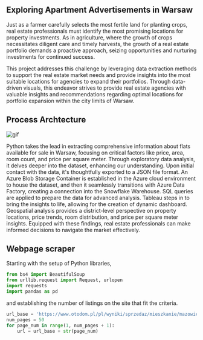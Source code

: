 ## Exploring Apartment Advertisements in Warsaw

Just as a farmer carefully selects the most fertile land for planting crops, real estate professionals must identify the most promising locations for property investments. 
As in agriculture, where the growth of crops necessitates diligent care and timely harvests, the growth of a real estate portfolio demands a proactive approach, seizing opportunities and nurturing investments for continued success.

This project addresses this challenge by leveraging data extraction methods to support the real estate market needs and provide insights into the most suitable locations for agencies to expand their portfolios. Through data-driven visuals, this endeavor strives to provide real estate agencies with valuable insights and recommendations regarding optimal locations for portfolio expansion within the city limits of Warsaw.

## Process Archtecture

![gif](https://github.com/rusinmt/portfolio/assets/143091357/aaff7b14-2479-43d8-8d0c-377eb57629a6)

Python takes the lead in extracting comprehensive information about flats available for sale in Warsaw, focusing on critical factors like price, area, room count, and price per square meter. Through exploratory data analysis, it delves deeper into the dataset, enhancing our understanding. Upon initial contact with the data, it's thoughtfully exported to a JSON file format. An Azure Blob Storage Container is established in the Azure cloud environment to house the dataset, and then it seamlessly transitions with Azure Data Factory, creating a connection into the Snowflake Warehouse. SQL queries are applied to prepare the data for advanced analysis. Tableau steps in to bring the insights to life, allowing for the creation of dynamic dashboard. Geospatial analysis provides a district-level perspective on property locations, price trends, room distribution, and price per square meter insights. Equipped with these findings, real estate professionals can make informed decisions to navigate the market effectively.

## Webpage scraper

Starting with the setup of Python libraries,

```python
from bs4 import BeautifulSoup
from urllib.request import Request, urlopen
import requests
import pandas as pd
```
and establishing the number of listings on the site that fit the criteria.

```python
url_base = 'https://www.otodom.pl/pl/wyniki/sprzedaz/mieszkanie/mazowieckie/warszawa/warszawa/warszawa?distanceRadius=0&limit=72&ownerTypeSingleSelect=ALL&by=DEFAULT&direction=DESC&viewType=listing&page='
num_pages = 50
for page_num in range(1, num_pages + 1):
    url = url_base + str(page_num)
```

